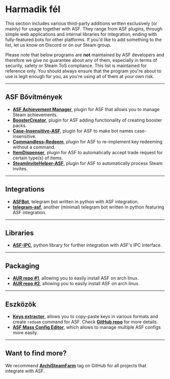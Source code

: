 # Harmadik fél

This section includes various third-party additions written exclusively (or mainly) for usage together with ASF. They range from ASF plugins, through simple web applications and internal libraries for integration, ending with fully-featured bots for other platforms. If you'd like to add something to the list, let us know on Discord or on our Steam group.

Please note that below programs are **not** maintained by ASF developers and therefore we give no guarantee about any of them, especially in terms of security, safety or Steam ToS compliance. This list is maintained for reference only. You should always ensure that the program you're about to use is legit enough for you, as you're using all of them at your own risk.

* * *

## ASF Bővítmények

- **[ASF Achievement Manager](https://github.com/Ryzhehvost/ASF-Achievement-Manager)**, plugin for ASF that allows you to manage Steam achievements.
- **[BoosterCreator](https://github.com/Ryzhehvost/BoosterCreator)**, plugin for ASF adding functionality of creating booster packs.
- **[Case-Insensitive-ASF](https://github.com/Ryzhehvost/Case-Insensitive-ASF)**, plugin for ASF to make bot names case-insensitive.
- **[Commandless-Redeem](https://github.com/Ryzhehvost/Commandless-Redeem)**, plugin for ASF to re-implement key redeeming without a command.
- **[ItemDispenser](https://github.com/Ryzhehvost/ItemDispenser)**, plugin for ASF to automatically accept trade request for certain type(s) of items.
- **[SteamInviteHelper-ASF](https://github.com/1461748123/SteamInviteHelper-ASF)**, plugin for ASF to automatically process Steam invites.

* * *

## Integrations

- **[ASFBot](https://github.com/dmcallejo/ASFBot)**, telegram bot written in python with ASF integration.
- **[telegram-asf](https://github.com/deluxghost/telegram-asf)**, another (minimal) telegram bot written in python featuring ASF integration.

* * *

## Libraries

- **[ASF-IPC](https://github.com/deluxghost/ASF_IPC)**, python library for further integration with ASF's IPC interface.

* * *

## Packaging

- **[AUR repo #1](https://aur.archlinux.org/packages/asf)**, allowing you to easily install ASF on arch linux.
- **[AUR repo #2](https://aur.archlinux.org/packages/archisteamfarm-bin)**, allowing you to easily install ASF on arch linux.

* * *

## Eszközök

- **[Keys extractor](https://ske.pixv.io)**, allows you to copy-paste keys in various formats and create `redeem` command for ASF. Check **[GitHub repo](https://github.com/PixvIO/SKE)** for more details.
- **[ASF Mass Config Editor](https://github.com/genesix-eu/ASF_MCE)**, which allows to manage multiple ASF configs more easily.

* * *

## Want to find more?

We recommend **[ArchiSteamFarm](https://github.com/topics/archisteamfarm)** tag on GitHub for all projects that integrate with ASF.